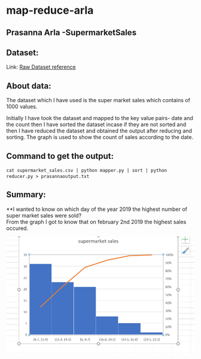 # map-reduce-arla
## Prasanna Arla -SupermarketSales
## Dataset:
Link: [Raw Dataset reference](https://www.kaggle.com/aungpyaeap/supermarket-sales)

## About data:
The dataset which I have used is the super market sales which contains of 1000 values.

Initially I have took the dataset and mapped to the key value pairs- date and the count then I have sorted the dataset incase if they are not sorted and then I have reduced the dataset and obtained the output after reducing and sorting. The graph is used to show the count of sales according to the date.

## Command to get the output: 

```
cat supermarket_sales.csv | python mapper.py | sort | python reducer.py > prasannaoutput.txt

```

## Summary: 

**I wanted to know on which day of the year 2019 the highest number of super market sales were sold? </br>
From the graph I got to know that on february 2nd 2019 the highest sales occured.

![super market sales](/images/supermarketsales.PNG)



